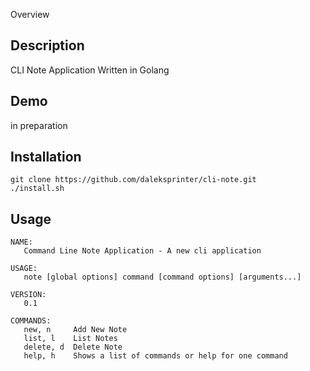 Overview

## Description
 CLI Note Application Written in Golang

## Demo
 in preparation
 
## Installation
```
git clone https://github.com/daleksprinter/cli-note.git
./install.sh
```
## Usage
```
NAME:
   Command Line Note Application - A new cli application

USAGE:
   note [global options] command [command options] [arguments...]

VERSION:
   0.1

COMMANDS:
   new, n     Add New Note
   list, l    List Notes
   delete, d  Delete Note
   help, h    Shows a list of commands or help for one command
```
